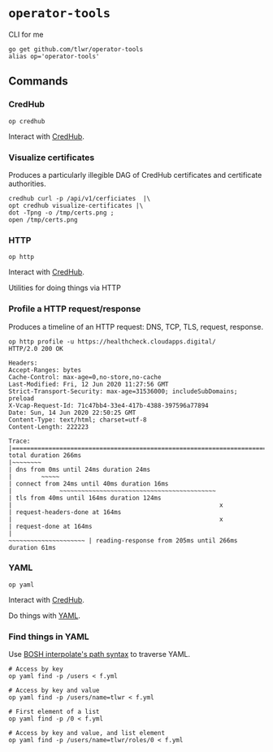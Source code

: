 # `operator-tools`

CLI for me

```
go get github.com/tlwr/operator-tools
alias op='operator-tools'
```

## Commands

### CredHub

```
op credhub
```

Interact with
[CredHub](https://docs.cloudfoundry.org/credhub/).

### Visualize certificates

Produces a particularly illegible DAG of CredHub certificates and certificate
authorities.

```
credhub curl -p /api/v1/cerficiates  |\
opt credhub visualize-certificates |\
dot -Tpng -o /tmp/certs.png ;
open /tmp/certs.png
```

### HTTP

```
op http
```

Interact with
[CredHub](https://docs.cloudfoundry.org/credhub/).

Utilities for doing things via HTTP

### Profile a HTTP request/response

Produces a timeline of an HTTP request: DNS, TCP, TLS, request, response.

```
op http profile -u https://healthcheck.cloudapps.digital/
HTTP/2.0 200 OK

Headers:
Accept-Ranges: bytes
Cache-Control: max-age=0,no-store,no-cache
Last-Modified: Fri, 12 Jun 2020 11:27:56 GMT
Strict-Transport-Security: max-age=31536000; includeSubDomains; preload
X-Vcap-Request-Id: 71c47bb4-33e4-417b-4388-397596a77894
Date: Sun, 14 Jun 2020 22:50:25 GMT
Content-Type: text/html; charset=utf-8
Content-Length: 222223

Trace:
|=============================================================================================| total duration 266ms
|~~~~~~~~                                                                                     | dns from 0ms until 24ms duration 24ms
|        ~~~~~                                                                                | connect from 24ms until 40ms duration 16ms
|             ~~~~~~~~~~~~~~~~~~~~~~~~~~~~~~~~~~~~~~~~~~~                                     | tls from 40ms until 164ms duration 124ms
|                                                         x                                   | request-headers-done at 164ms
|                                                         x                                   | request-done at 164ms
|                                                                       ~~~~~~~~~~~~~~~~~~~~~ | reading-response from 205ms until 266ms duration 61ms
```

### YAML

```
op yaml
```

Interact with
[CredHub](https://docs.cloudfoundry.org/credhub/).

Do things with [YAML](https://yaml.org/).

### Find things in YAML

Use [BOSH interpolate's path syntax](https://bosh.io/docs/cli-int/) to traverse
YAML.

```
# Access by key
op yaml find -p /users < f.yml

# Access by key and value
op yaml find -p /users/name=tlwr < f.yml

# First element of a list
op yaml find -p /0 < f.yml

# Access by key and value, and list element
op yaml find -p /users/name=tlwr/roles/0 < f.yml
```
